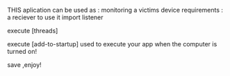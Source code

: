 THIS aplication can be used as :
     monitoring a victims device 
requirements :
     a reciever
to use it 
import listener 

execute [threads]

execute [add-to-startup] used to execute your app when the computer is turned on!

save ,enjoy!
